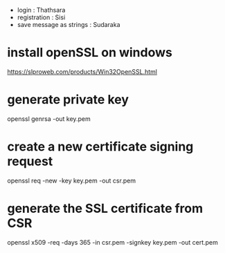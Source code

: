 - login : Thathsara
- registration : Sisi
- save message as strings : Sudaraka

# install openSSL on windows

https://slproweb.com/products/Win32OpenSSL.html

# generate private key

openssl genrsa -out key.pem

# create a new certificate signing request

openssl req -new -key key.pem -out csr.pem

# generate the SSL certificate from CSR

openssl x509 -req -days 365 -in csr.pem -signkey key.pem -out cert.pem
